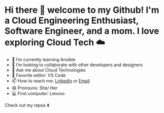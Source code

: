 # Hi there 👋 welcome to my Github! I'm a Cloud Engineering Enthusiast, Software Engineer, and a mom. I love exploring Cloud Tech  ☁️
<!--
**leenavarghese/leenavarghese** is a ✨ _special_ ✨ repository because its `README.md` (this file) appears on your GitHub profile.
-->
- 🌱 I’m currently learning Ansible 
- 👯 I’m looking to collaborate with other developers and designers
- 💬 Ask me about Cloud Technologies
- 📝 Favorite editor: VS Code
- 📫 How to reach me: [LinkedIn](www.linkedin.com/in/leena-varghese-84a9669b) or [Email](leenaelisabeth@gmail.com)
- 😄 Pronouns: She/ Her
- 💻 First computer: Lenovo 


Check out my repos ⬇️
